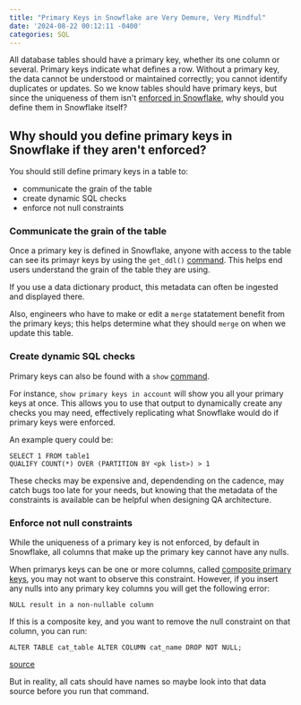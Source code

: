 ```yaml
---
title: "Primary Keys in Snowflake are Very Demure, Very Mindful"
date: '2024-08-22 00:12:11 -0400'
categories: SQL
---
```


All database tables should have a primary key, whether its one column or several. Primary keys indicate what defines a row. Without a primary key, the data cannot be understood or maintained correctly; you cannot identify duplicates or updates. So we know tables should have primary keys, but since the uniqueness of them isn't [enforced in Snowflake](https://docs.snowflake.com/en/sql-reference/constraints-overview#constraints-in-get-ddl), why should you define them in Snowflake itself?

## Why should you define primary keys in Snowflake if they aren't enforced?

You should still define primary keys in a table to:
* communicate the grain of the table
* create dynamic SQL checks
* enforce not null constraints

### Communicate the grain of the table
Once a primary key is defined in Snowflake, anyone with access to the table can see its primayr keys by using the `get_ddl()` [command](https://docs.snowflake.com/en/sql-reference/constraints-overview#constraints-in-get-ddl). This helps end users understand the grain of the table they are using. 

If you use a data dictionary product, this metadata can often be ingested and displayed there.

Also, engineers who have to make or edit a `merge` statatement benefit from the primary keys; this helps determine what they should `merge` on when we update this table.

### Create dynamic SQL checks
Primary keys can also be found with a `show` [command](https://docs.snowflake.com/en/sql-reference/sql/show-primary-keys).

For instance, `show primary keys in account` will show you all your primary keys at once. 
This allows you to use that output to dynamically create any checks you may need, effectively replicating what Snowflake would do if primary keys were enforced.

An example query could be:

```
SELECT 1 FROM table1
QUALIFY COUNT(*) OVER (PARTITION BY <pk list>) > 1
```

These checks may be expensive and, dependending on the cadence, may catch bugs too late for your needs, but knowing that the metadata of the constraints is available can be helpful when designing QA architecture.


### Enforce not null constraints
While the uniqueness of a primary key is not enforced, by default in Snowflake, all columns that make up the primary key cannot have any nulls.

When primarys keys can be one or more columns, called [composite primary keys](https://www.geeksforgeeks.org/composite-key-in-sql/), you may not want to observe this constraint. However, if you insert any nulls into any primary key columns you will get the following error:

`NULL result in a non-nullable column`

If this is a composite key, and you want to remove the null constraint on that column, you can run:

`ALTER TABLE cat_table ALTER COLUMN cat_name DROP NOT NULL;` 

[source](https://docs.snowflake.com/en/sql-reference/sql/alter-table-column)

But in reality, all cats should have names so maybe look into that data source before you run that command.